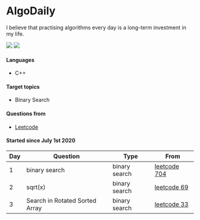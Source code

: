 # AlgoDaily

I believe that practising algorithms every day is a long-term investment in my life.

[![](https://lc.coding.gs/v1/solved/smilegupta.svg?logo=leetcode)](https://leetcode.com/smilegupta/)
[![](https://lc.coding.gs/v1/ranking/smilegupta.svg?logo=leetcode)](https://leetcode.com/smilegupta/)

#### Languages

-   C++
#### Target topics

-   Binary Search

#### Questions from

-   [Leetcode](https://leetcode.com)

#### Started since July 1st 2020

| Day  | Question | Type | From |                                                                                                                                        
| ---- | ---- | ---- | ---- | 
| 1    | binary search | binary search| [leetcode 704](https://leetcode.com/problems/binary-search)|
| 2    | sqrt(x)| binary search| [leetcode 69](https://leetcode.com/problems/sqrtx/)|
| 3    | Search in Rotated Sorted Array| binary search| [leetcode 33](https://leetcode.com/problems/search-in-rotated-sorted-array/)|




